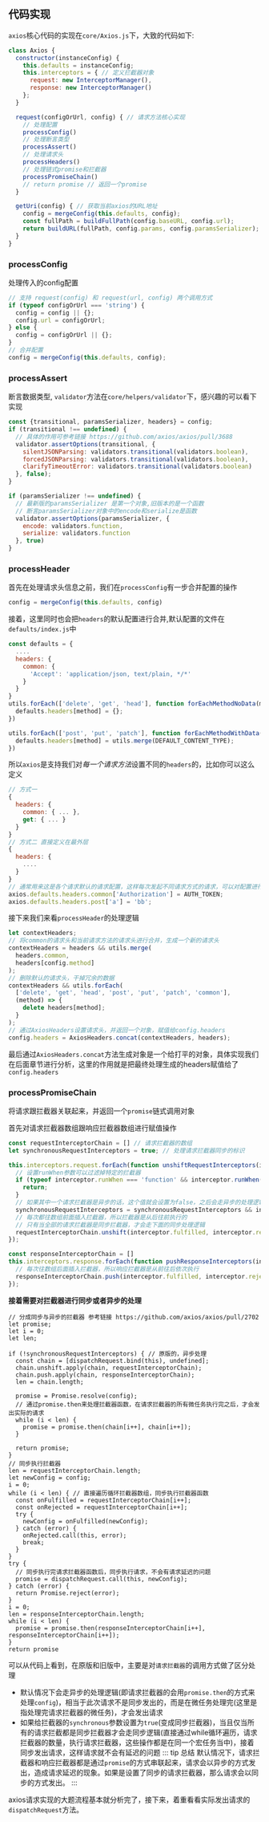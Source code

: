 ## 代码实现
`axios`核心代码的实现在`core/Axios.js`下，大致的代码如下:
```js
class Axios {
  constructor(instanceConfig) {
    this.defaults = instanceConfig;
    this.interceptors = { // 定义拦截器对象
      request: new InterceptorManager(),
      response: new InterceptorManager()
    };
  }

  request(configOrUrl, config) { // 请求方法核心实现
    // 处理配置
    processConfig()
    // 处理断言类型
    processAssert()
    // 处理请求头
    processHeaders()
    // 处理链式promise和拦截器
    processPromiseChain()
    // return promise // 返回一个promise
  }

  getUri(config) { // 获取当前axios的URL地址
    config = mergeConfig(this.defaults, config);
    const fullPath = buildFullPath(config.baseURL, config.url);
    return buildURL(fullPath, config.params, config.paramsSerializer);
  }
}
```
### processConfig
处理传入的config配置
```js
// 支持 request(config) 和 request(url, config) 两个调用方式
if (typeof configOrUrl === 'string') {
  config = config || {};
  config.url = configOrUrl;
} else {
  config = configOrUrl || {};
}
// 合并配置
config = mergeConfig(this.defaults, config);
```
### processAssert
断言数据类型, `validator`方法在`core/helpers/validator`下，感兴趣的可以看下实现
```js
const {transitional, paramsSerializer, headers} = config;
if (transitional !== undefined) {
  // 具体的作用可参考链接 https://github.com/axios/axios/pull/3688
  validator.assertOptions(transitional, {
    silentJSONParsing: validators.transitional(validators.boolean),
    forcedJSONParsing: validators.transitional(validators.boolean),
    clarifyTimeoutError: validators.transitional(validators.boolean)
  }, false);
}

if (paramsSerializer !== undefined) {
  // 最新版的paramsSerializer 是第一个对象,旧版本的是一个函数
  // 断言paramsSerializer对象中的encode和serialize是函数
  validator.assertOptions(paramsSerializer, {
    encode: validators.function,
    serialize: validators.function
  }, true)
}
```

### processHeader
首先在处理请求头信息之前，我们在`processConfig`有一步合并配置的操作
```js
config = mergeConfig(this.defaults, config)
```
接着，这里同时也会把`headers`的默认配置进行合并,默认配置的文件在`defaults/index.js`中
```js
const defaults = {
  ....
  headers: {
    common: {
      'Accept': 'application/json, text/plain, */*'
    }
  }
}
utils.forEach(['delete', 'get', 'head'], function forEachMethodNoData(method) {
  defaults.headers[method] = {};
})

utils.forEach(['post', 'put', 'patch'], function forEachMethodWithData(method) {
  defaults.headers[method] = utils.merge(DEFAULT_CONTENT_TYPE);
})
```
所以`axios`是支持我们对*每一个请求方法*设置不同的`headers`的，比如你可以这么定义
```js
// 方式一
{
  headers: {
    common: { ... },
    get: { ... }
  }
}
// 方式二 直接定义在最外层
{
  headers: {
    ....
  }
}
// 通常用来这是各个请求默认的请求配置，这样每次发起不同请求方式的请求，可以对配置进行复用
axios.defaults.headers.common['Authorization'] = AUTH_TOKEN;
axios.defaults.headers.post['a'] = 'bb';
```
接下来我们来看`processHeader`的处理逻辑
```js
let contextHeaders;
// 将common的请求头和当前请求方法的请求头进行合并，生成一个新的请求头
contextHeaders = headers && utils.merge(
  headers.common,
  headers[config.method]
);
// 删除默认的请求头，干掉冗余的数据
contextHeaders && utils.forEach(
  ['delete', 'get', 'head', 'post', 'put', 'patch', 'common'],
  (method) => {
    delete headers[method];
  }
);
// 通过AxiosHeaders设置请求头，并返回一个对象，赋值给config.headers
config.headers = AxiosHeaders.concat(contextHeaders, headers);
```
最后通过`AxiosHeaders.concat`方法生成对象是一个给打平的对象，具体实现我们在后面章节进行分析，这里的作用就是把最终处理生成的headers赋值给了`config.headers`

### processPromiseChain
将请求跟拦截器关联起来，并返回一个`promise`链式调用对象

首先对请求拦截器数组跟响应拦截器数组进行赋值操作
```js
const requestInterceptorChain = [] // 请求拦截器的数组
let synchronousRequestInterceptors = true; // 处理请求拦截器同步的标识

this.interceptors.request.forEach(function unshiftRequestInterceptors(interceptor) {
  // 设置runWhen参数可以过滤掉特定的拦截器
  if (typeof interceptor.runWhen === 'function' && interceptor.runWhen(config) === false) {
    return;
  }
  // 如果其中一个请求拦截器是异步的话，这个值就会设置为false，之后会走异步的处理逻辑
  synchronousRequestInterceptors = synchronousRequestInterceptors && interceptor.synchronous;
  // 每次都往数组前面插入拦截器，所以拦截器是从后往前执行的
  // 只有当全部的请求拦截器是同步拦截器，才会走下面的同步处理逻辑
  requestInterceptorChain.unshift(interceptor.fulfilled, interceptor.rejected);
});

const responseInterceptorChain = []
this.interceptors.response.forEach(function pushResponseInterceptors(interceptor) {
  // 每次往数组后面插入拦截器，所以响应拦截器是从前往后依次执行
  responseInterceptorChain.push(interceptor.fulfilled, interceptor.rejected);
});
```
**接着需要对拦截器进行同步或者异步的处理**
```js{21-44}
// 分成同步与异步的拦截器 参考链接 https://github.com/axios/axios/pull/2702
let promise;
let i = 0;
let len;

if (!synchronousRequestInterceptors) { // 原版的，异步处理
  const chain = [dispatchRequest.bind(this), undefined];
  chain.unshift.apply(chain, requestInterceptorChain);
  chain.push.apply(chain, responseInterceptorChain);
  len = chain.length;

  promise = Promise.resolve(config);
  // 通过promise.then来处理拦截器函数，在请求拦截器的所有微任务执行完之后，才会发出实际的请求
  while (i < len) {
    promise = promise.then(chain[i++], chain[i++]);
  }

  return promise;
}
// 同步执行拦截器
len = requestInterceptorChain.length;
let newConfig = config;
i = 0;
while (i < len) { // 直接遍历循环拦截器数组，同步执行拦截器函数
  const onFulfilled = requestInterceptorChain[i++];
  const onRejected = requestInterceptorChain[i++];
  try {
    newConfig = onFulfilled(newConfig);
  } catch (error) {
    onRejected.call(this, error);
    break;
  }
}
try {
  // 同步执行完请求拦截器函数后，同步执行请求，不会有请求延迟的问题
  promise = dispatchRequest.call(this, newConfig);
} catch (error) {
  return Promise.reject(error);
}
i = 0;
len = responseInterceptorChain.length;
while (i < len) {
  promise = promise.then(responseInterceptorChain[i++], responseInterceptorChain[i++]);
}
return promise
```
可以从代码上看到，在原版和旧版中，主要是对`请求拦截器`的调用方式做了区分处理

- 默认情况下会走异步的处理逻辑(即请求拦截器的会用`promise.then`的方式来处理`config`)，相当于此次请求不是同步发出的，而是在微任务处理完(这里是指处理完请求拦截器的微任务)，才会发出请求
- 如果给拦截器的`synchronous`参数设置为`true`(变成同步拦截器)，当且仅当所有的请求拦截都是同步拦截器才会走同步逻辑(直接通过while循环遍历，请求拦截器的数量，执行请求拦截器，这些操作都是在同一个宏任务当中)，接着同步发出请求，这样请求就不会有延迟的问题
::: tip 总结
默认情况下，请求拦截器和响应拦截器都是通过`promise`的方式串联起来，请求会以异步的方式发出，造成请求延迟的现象。如果是设置了同步的请求拦截器，那么请求会以同步的方式发出。
:::

axios请求实现的大题流程基本就分析完了，接下来，着重看看实际发出请求的`dispatchRequest`方法。



